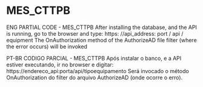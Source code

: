 # MES_CTTPB
ENG
PARTIAL CODE - MES_CTTPB
After installing the database, and the API is running, go to the browser and type: https: //api_address: port / api / equipment
The OnAuthorization method of the AuthorizeAD file filter (where the error occurs) will be invoked

PT-BR
CODIGO PARCIAL - MES_CTTPB
Após instalar o banco, e a API estiver executando, ir no browser e digitar: https://endereco_api:porta/api/tipoequipamento
Será invocado o método OnAuthorization do filter do arquivo AuthorizeAD (onde ocorre o erro).
